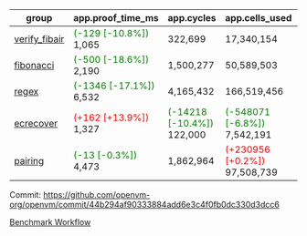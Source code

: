 | group | app.proof_time_ms | app.cycles | app.cells_used | leaf.proof_time_ms | leaf.cycles | leaf.cells_used |
| -- | -- | -- | -- | -- | -- | -- |
| [verify_fibair](https://github.com/openvm-org/openvm/blob/benchmark-results/benchmarks-pr/1751/verify_fibair-44b294af90333884add6e3c4f0fb0dc330d3dcc6.md) |<span style='color: green'>(-129 [-10.8%])</span> 1,065 |  322,699 |  17,340,154 |- | - | - |
| [fibonacci](https://github.com/openvm-org/openvm/blob/benchmark-results/benchmarks-pr/1751/fibonacci-44b294af90333884add6e3c4f0fb0dc330d3dcc6.md) |<span style='color: green'>(-500 [-18.6%])</span> 2,190 |  1,500,277 |  50,589,503 |- | - | - |
| [regex](https://github.com/openvm-org/openvm/blob/benchmark-results/benchmarks-pr/1751/regex-44b294af90333884add6e3c4f0fb0dc330d3dcc6.md) |<span style='color: green'>(-1346 [-17.1%])</span> 6,532 |  4,165,432 |  166,519,456 |- | - | - |
| [ecrecover](https://github.com/openvm-org/openvm/blob/benchmark-results/benchmarks-pr/1751/ecrecover-44b294af90333884add6e3c4f0fb0dc330d3dcc6.md) |<span style='color: red'>(+162 [+13.9%])</span> 1,327 | <span style='color: green'>(-14218 [-10.4%])</span> 122,000 | <span style='color: green'>(-548071 [-6.8%])</span> 7,542,191 |- | - | - |
| [pairing](https://github.com/openvm-org/openvm/blob/benchmark-results/benchmarks-pr/1751/pairing-44b294af90333884add6e3c4f0fb0dc330d3dcc6.md) |<span style='color: green'>(-13 [-0.3%])</span> 4,473 |  1,862,964 | <span style='color: red'>(+230956 [+0.2%])</span> 97,508,739 |- | - | - |


Commit: https://github.com/openvm-org/openvm/commit/44b294af90333884add6e3c4f0fb0dc330d3dcc6

[Benchmark Workflow](https://github.com/openvm-org/openvm/actions/runs/15718684395)
